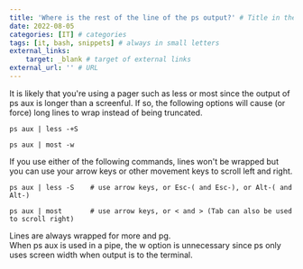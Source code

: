 ```yaml
---
title: 'Where is the rest of the line of the ps output?' # Title in the Post as H1
date: 2022-08-05
categories: [IT] # categories
tags: [it, bash, snippets] # always in small letters
external_links:
    target: _blank # target of external links
external_url: '' # URL
---
```

It is likely that you're using a pager such as less or most since the output of ps aux is longer than a screenful. If so, the following options will cause (or force) long lines to wrap instead of being truncated.
```
ps aux | less -+S
```
```
ps aux | most -w
```
If you use either of the following commands, lines won't be wrapped but you can use your arrow keys or other movement keys to scroll left and right.
```
ps aux | less -S    # use arrow keys, or Esc-( and Esc-), or Alt-( and Alt-) 
```
```
ps aux | most       # use arrow keys, or < and > (Tab can also be used to scroll right)
```
Lines are always wrapped for more and pg. \
When ps aux is used in a pipe, the w option is unnecessary since ps only uses screen width when output is to the terminal.